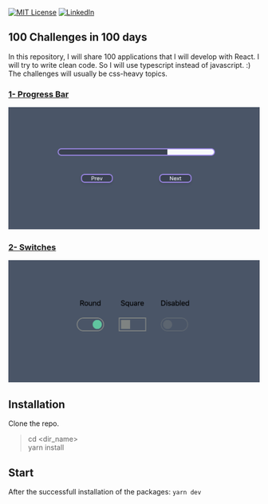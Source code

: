 [![MIT License][license-shield]][license-url]
[![LinkedIn][linkedin-shield]][linkedin-url]





<!-- ABOUT THE PROJECT -->
## 100 Challenges in 100 days


In this repository, I will share 100 applications that I will develop with React. I will try to write clean code. 
So I will use typescript instead of javascript.  :) The challenges will usually be css-heavy topics.

### [1- Progress Bar](https://github.com/sezerfcan1/100-day-challenge/tree/main/progress-bar)

[![Product Name Screen Shot][progress-bar-ss]](https://github.com/sezerfcan1/100-day-challenge/tree/main/progress-bar)

### [2- Switches](https://github.com/sezerfcan1/100-day-challenge/tree/main/switches)

[![Product Name Screen Shot][switches-ss]](https://github.com/sezerfcan1/100-day-challenge/tree/main/switches)


## Installation

Clone the repo.
> cd <dir_name> <br>
> yarn install

## Start

After the successfull installation of the packages: `yarn dev`


[license-shield]: https://img.shields.io/github/license/othneildrew/Best-README-Template.svg?style=for-the-badge
[license-url]: https://github.com/sezerfcan1/100-day-challenge/blob/main/LICENSE
[linkedin-shield]: https://img.shields.io/badge/-LinkedIn-black.svg?style=for-the-badge&logo=linkedin&colorB=555
[linkedin-url]: https://www.linkedin.com/in/sezerfcan/
[progress-bar-ss]: images/progress-bar.png
[switches-ss]: images/switches.png

